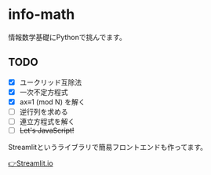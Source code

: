 # info-math
情報数学基礎にPythonで挑んでます。

## TODO
- [x] ユークリッド互除法
- [x] 一次不定方程式
- [x] ax≡1 (mod N) を解く
- [ ] 逆行列を求める 
- [ ] 連立方程式を解く
- [ ] ~~Let's JavaScript!~~

Streamlitというライブラリで簡易フロントエンドも作ってます。

[👉Streamlit.io](https://share.streamlit.io/ryomanden/info-math/main/streamlit/calculator.py)
